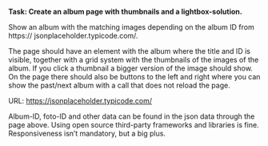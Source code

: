 **Task: Create an album page with thumbnails and a lightbox-solution.**

Show an album with the matching images depending on the album ID from https://
jsonplaceholder.typicode.com/. 

The page should have an element with the album where the title and ID is visible, together with a grid system with the thumbnails of the images of the album. If you click a thumbnail a bigger version of the image should show.
On the page there should also be buttons to the left and right where you can show the past/next album with a call that does not reload the page.

URL: https://jsonplaceholder.typicode.com/

Album-ID, foto-ID and other data can be found in the json data through the page above.
Using open source third-party frameworks and libraries is fine. Responsiveness isn’t mandatory, but a big plus.